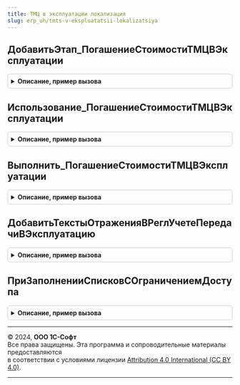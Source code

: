 ```yaml
---
title: ТМЦ в эксплуатации локализация
slug: erp_uh/tmts-v-ekspluatatsii-lokalizatsiya
---
```



## ДобавитьЭтап_ПогашениеСтоимостиТМЦВЭксплуатации
<details style="margin: 1em 0; padding: 0.5em; border: 1px solid #ccc; border-radius: 6px;">

<summary style="font-weight: bold; cursor: pointer;">Описание, пример вызова</summary>

```bsl

// Добавляет этап в таблицу этапов закрытия месяца.
// Элементы данной таблицы являются элементами второго уровня в дереве этапов в форме закрытия месяца.
//
// Параметры:
// 	ТаблицаЭтапов - (См. Обработки.ОперацииЗакрытияМесяца.ЗаполнитьОписаниеЭтаповЗакрытияМесяца)
// 	ТекущийРодитель - Строка - идентификатор группы.
Процедура ДобавитьЭтап_ПогашениеСтоимостиТМЦВЭксплуатации(ТаблицаЭтапов,ТекущийРодитель) Экспорт
```

Пример вызова
```bsl
ТМЦВЭксплуатацииЛокализация.ДобавитьЭтап_ПогашениеСтоимостиТМЦВЭксплуатации(ТаблицаЭтапов, ТекущийРодитель) 
```
</details>

## Использование_ПогашениеСтоимостиТМЦВЭксплуатации
<details style="margin: 1em 0; padding: 0.5em; border: 1px solid #ccc; border-radius: 6px;">

<summary style="font-weight: bold; cursor: pointer;">Описание, пример вызова</summary>

```bsl

// Процедура определяет необходимость выполнения этапа.
//
// Параметры:
//  ПараметрыОбработчика - Структура - параметры обработчика события этапа.
//
Процедура Использование_ПогашениеСтоимостиТМЦВЭксплуатации(ПараметрыОбработчика) Экспорт
```

Пример вызова
```bsl
ТМЦВЭксплуатацииЛокализация.Использование_ПогашениеСтоимостиТМЦВЭксплуатации(ПараметрыОбработчика) 
```
</details>

## Выполнить_ПогашениеСтоимостиТМЦВЭксплуатации
<details style="margin: 1em 0; padding: 0.5em; border: 1px solid #ccc; border-radius: 6px;">

<summary style="font-weight: bold; cursor: pointer;">Описание, пример вызова</summary>

```bsl

// Выполняет операцию "ПогашениеСтоимостиТМЦВЭксплуатации".
//
// Параметры:
//  ПараметрыОбработчика - Структура - Параметры обработчика
Процедура Выполнить_ПогашениеСтоимостиТМЦВЭксплуатации(ПараметрыОбработчика) Экспорт
```

Пример вызова
```bsl
ТМЦВЭксплуатацииЛокализация.Выполнить_ПогашениеСтоимостиТМЦВЭксплуатации(ПараметрыОбработчика) 
```
</details>

## ДобавитьТекстыОтраженияВРеглУчетеПередачиВЭксплуатацию
<details style="margin: 1em 0; padding: 0.5em; border: 1px solid #ccc; border-radius: 6px;">

<summary style="font-weight: bold; cursor: pointer;">Описание, пример вызова</summary>

```bsl

//
// Параметры:
//  ТекстыОтражения - Массив из Строка -
Процедура ДобавитьТекстыОтраженияВРеглУчетеПередачиВЭксплуатацию(ТекстыОтражения) Экспорт
```

Пример вызова
```bsl
ТМЦВЭксплуатацииЛокализация.ДобавитьТекстыОтраженияВРеглУчетеПередачиВЭксплуатацию(ТекстыОтражения) 
```
</details>

## ПриЗаполненииСписковСОграничениемДоступа
<details style="margin: 1em 0; padding: 0.5em; border: 1px solid #ccc; border-radius: 6px;">

<summary style="font-weight: bold; cursor: pointer;">Описание, пример вызова</summary>

```bsl

//  См. УправлениеДоступомПереопределяемый.ПриЗаполненииСписковСОграничениемДоступа
//
Процедура ПриЗаполненииСписковСОграничениемДоступа(Списки) Экспорт
```

Пример вызова
```bsl
ТМЦВЭксплуатацииЛокализация.ПриЗаполненииСписковСОграничениемДоступа(Списки) 
```
</details>

---

© 2024, **ООО 1С-Софт**  
Все права защищены. Эта программа и сопроводительные материалы предоставляются  
в соответствии с условиями лицензии [Attribution 4.0 International (CC BY 4.0)](https://creativecommons.org/licenses/by/4.0/legalcode).

---

